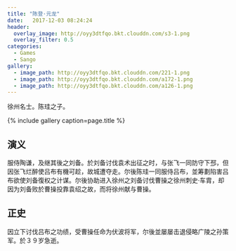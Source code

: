 ```yaml
---
title: "陈登·元龙"
date:   2017-12-03 08:24:24
header:
  overlay_image: http://oyy3dtfqo.bkt.clouddn.com/s3-1.png
  overlay_filter: 0.5
categories:
  - Games
  - Sango
gallery:
  - image_path: http://oyy3dtfqo.bkt.clouddn.com/221-1.png
  - image_path: http://oyy3dtfqo.bkt.clouddn.com/a172-1.png
  - image_path: http://oyy3dtfqo.bkt.clouddn.com/a126-1.png
---
```


徐州名士。陈珪之子。

{% include gallery caption=page.title %}

## 演义

服侍陶谦，及继其後之刘备。於刘备讨伐袁术出征之时，与张飞一同防守下邳，但因张飞烂醉使吕布有機可趁，故城遭夺走。尔後陈珪一同服侍吕布，並筹劃陷害吕布欲使刘备復权之计谋。尔後协助进入徐州之刘备讨伐曹操之徐州刺史·车胄，却因为刘备败於曹操投靠袁绍之故，而将徐州献与曹操。

## 正史

因立下讨伐吕布之功绩，受曹操任命为伏波将军，尔後並屡屡击退侵略广陵之孙策军。於３９岁急逝。